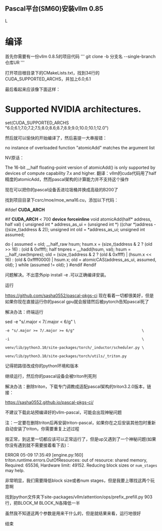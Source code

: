 ## Pascal平台(SM60)安装vllm 0.85

L
# 编译

首先你需要有一份vllm 0.8.5的项目代码
'''
git clone -b 分支名 --single-branch 仓库UR
'''

打开项目根目录下的CMakeLists.txt，找到34行的CUDA_SUPPORTED_ARCHS，并加上6.0;6.1

最后看起来应该像下面这样：

# Supported NVIDIA architectures.

set(CUDA_SUPPORTED_ARCHS "6.0;6.1;7.0;7.2;7.5;8.0;8.6;8.7;8.9;9.0;10.0;10.1;12.0")

然后就可以愉快的开始编译了，然后喜提一大串报错：

no instance of overloaded function "atomicAdd" matches the argument list

NV原话：

The 16-bit __half  floating-point version of atomicAdd() is only supported by devices of compute capability 7.x and higher.
翻译：vllm的cuda代码用了half精度的atomicAdd，然而pascal架构的计算能力并不支持这个操作

现在可以把你的pascal设备丢进垃圾桶并换成高级的B200了

找到项目目录下csrc/moe/moe_wna16.cu，添加以下代码：

#ifdef __CUDA_ARCH__

#if __CUDA_ARCH__ < 700
__device__ __forceinline__ void atomicAdd(half* address, half val) {
    unsigned int * address_as_ui =
      (unsigned int *) ((char *)address - ((size_t)address & 2));
    unsigned int old = *address_as_ui;
    unsigned int assumed;

  do {
    assumed = old;
    __half_raw hsum;
    hsum.x = (size_t)address & 2 ? (old >> 16) : (old & 0xffff);
    half tmpres = __hadd(hsum, val);
    hsum = __half_raw(tmpres);
    old = (size_t)address & 2 ? (old & 0xffff) | (hsum.x << 16) : (old & 0xffff0000) | hsum.x;
    old = atomicCAS(address_as_ui, assumed, old);
   } while (assumed != old);
}
#endif
#endif

问题解决。不出意外pip install -e .可以正确编译安装。

运行

https://github.com/sasha0552/pascal-pkgs-ci
现在看着一切都很美好，但是如果你现在直接运行你的pascal gpu就会报错然后被pytorch告知pascal死了

解决办法：终端运行

sed -e "s/.major < 7/.major < 6/g"                                 \

    -e "s/.major >= 7/.major >= 6/g"                               \

    -i                                                             \

    venv/lib/python3.10/site-packages/torch/_inductor/scheduler.py \

    venv/lib/python3.10/site-packages/torch/utils/_triton.py

记得把路径改成你的python环境和版本

继续运行，然后你的pascal设备会被triton判死刑

解决办法：删除triton，下载专门调教成适配pascal架构的triton3.2.0版本，链接：

https://sasha0552.github.io/pascal-pkgs-ci/

不建议下载此站预编译好的vllm-pascal，可能会出现神秘问题

注：一定要在删除triton后再安装triton-pascal，如果你在之后安装其他包时重新自动安装了triton，你需要重复上述过程

按正常，到这里一切都应该可以正常运行了，但是up又遇到了一个神秘问题(如果你没有遇到就不需要接着看下去)：

ERROR 05-09 17:35:49 [engine.py:160] triton.runtime.errors.OutOfResources: out of resource: shared memory, Required: 65536, Hardware limit: 49152. Reducing block sizes or `num_stages` may help.

非常明显，我们需要降低block size或者num stages，但是我要上哪找这两个玩意啊



找到python文件夹下site-packages/vllm/attention/ops/prefix_prefill.py 903行，把BLOCK_M BLOCK_N各降低一半

虽然我不知道这两个参数是用来干什么的，但是就结果来看，运行地很好

结束
